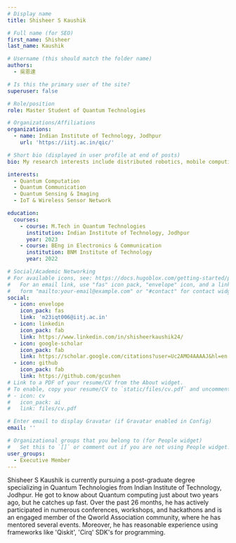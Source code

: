 ```yaml
---
# Display name
title: Shisheer S Kaushik

# Full name (for SEO)
first_name: Shisheer
last_name: Kaushik

# Username (this should match the folder name)
authors:
  - 吳恩達

# Is this the primary user of the site?
superuser: false

# Role/position
role: Master Student of Quantum Technologies

# Organizations/Affiliations
organizations:
  - name: Indian Institute of Technology, Jodhpur
    url: 'https://iitj.ac.in/qic/'

# Short bio (displayed in user profile at end of posts)
bio: My research interests include distributed robotics, mobile computing and programmable matter.

interests:
  - Quantum Computation
  - Quantum Communication
  - Quantum Sensing & Imaging
  - IoT & Wireless Sensor Network

education:
  courses:
    - course: M.Tech in Quantum Technologies
      institution: Indian Institute of Technology, Jodhpur
      year: 2023
    - course: BEng in Electronics & Communication
      institution: BNM Institute of Technology
      year: 2022

# Social/Academic Networking
# For available icons, see: https://docs.hugoblox.com/getting-started/page-builder/#icons
#   For an email link, use "fas" icon pack, "envelope" icon, and a link in the
#   form "mailto:your-email@example.com" or "#contact" for contact widget.
social:
  - icon: envelope
    icon_pack: fas
    link: 'm23iqt006@iitj.ac.in'
  - icon: linkedin
    icon_pack: fab
    link: https://www.linkedin.com/in/shisheerkaushik24/
  - icon: google-scholar
    icon_pack: fab
    link: https://scholar.google.com/citations?user=Uc2AMO4AAAAJ&hl=en
  - icon: github
    icon_pack: fab
    link: https://github.com/gcushen
# Link to a PDF of your resume/CV from the About widget.
# To enable, copy your resume/CV to `static/files/cv.pdf` and uncomment the lines below.
# - icon: cv
#   icon_pack: ai
#   link: files/cv.pdf

# Enter email to display Gravatar (if Gravatar enabled in Config)
email: ''

# Organizational groups that you belong to (for People widget)
#   Set this to `[]` or comment out if you are not using People widget.
user_groups:
  - Executive Member
---
```


Shisheer S Kaushik is currently pursuing a post-graduate degree specializing in Quantum Technologies from Indian Institute of Technology, Jodhpur. He got to know about Quantum computing just about two years ago, but he catches up fast. Over the past 26 months, he has actively participated in numerous conferences, workshops, and hackathons and is an engaged member of the Qworld Association community, where he has mentored several events. Moreover, he has reasonable experience using frameworks like 'Qiskit', 'Cirq' SDK's for programming.

